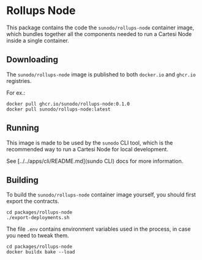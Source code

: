 # Rollups Node

This package contains the code the `sunodo/rollups-node` container image, which bundles together all the components needed to run a Cartesi Node inside a single container.

## Downloading

The `sunodo/rollups-node` image is published to both `docker.io` and `ghcr.io` registries.

For ex.:

```shell
docker pull ghcr.io/sunodo/rollups-node:0.1.0
docker pull sunodo/rollups-node:latest
```

## Running

This image is made to be used by the `sunodo` CLI tool, which is the recommended way to run a Cartesi Node for local development.

See [../../apps/cli/README.md](sundo CLI) docs for more information.

## Building

To build the `sunodo/rollups-node` container image yourself, you should first export the contracts.

```shell
cd packages/rollups-node
./export-deployments.sh
```

The file `.env` contains environment variables used in the process, in case you need to tweak them.

```shell
cd packages/rollups-node
docker buildx bake --load
```
